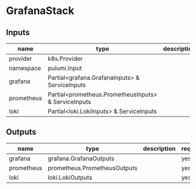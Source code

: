 # GrafanaStack

## Inputs

| name       | type                                                 | description | required |
| ---------- | ---------------------------------------------------- | ----------- | -------- |
| provider   | k8s.Provider                                         |             | yes      |
| namespace  | pulumi.Input<string>                                 |             | yes      |
| grafana    | Partial<grafana.GrafanaInputs> & ServiceInputs       |             | yes      |
| prometheus | Partial<prometheus.PrometheusInputs> & ServiceInputs |             | yes      |
| loki       | Partial<loki.LokiInputs> & ServiceInputs             |             | yes      |

## Outputs

| name       | type                         | description | required |
| ---------- | ---------------------------- | ----------- | -------- |
| grafana    | grafana.GrafanaOutputs       |             | yes      |
| prometheus | prometheus.PrometheusOutputs |             | yes      |
| loki       | loki.LokiOutputs             |             | yes      |